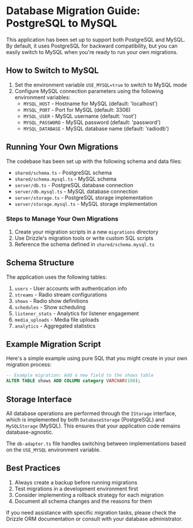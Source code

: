 # Database Migration Guide: PostgreSQL to MySQL

This application has been set up to support both PostgreSQL and MySQL. By default, it uses PostgreSQL for backward compatibility, but you can easily switch to MySQL when you're ready to run your own migrations.

## How to Switch to MySQL

1. Set the environment variable `USE_MYSQL=true` to switch to MySQL mode
2. Configure MySQL connection parameters using the following environment variables:
   - `MYSQL_HOST` - Hostname for MySQL (default: 'localhost')
   - `MYSQL_PORT` - Port for MySQL (default: 3306)
   - `MYSQL_USER` - MySQL username (default: 'root')
   - `MYSQL_PASSWORD` - MySQL password (default: 'password')
   - `MYSQL_DATABASE` - MySQL database name (default: 'radiodb')

## Running Your Own Migrations

The codebase has been set up with the following schema and data files:

- `shared/schema.ts` - PostgreSQL schema
- `shared/schema.mysql.ts` - MySQL schema
- `server/db.ts` - PostgreSQL database connection
- `server/db.mysql.ts` - MySQL database connection
- `server/storage.ts` - PostgreSQL storage implementation
- `server/storage.mysql.ts` - MySQL storage implementation

### Steps to Manage Your Own Migrations

1. Create your migration scripts in a new `migrations` directory
2. Use Drizzle's migration tools or write custom SQL scripts
3. Reference the schema defined in `shared/schema.mysql.ts`

## Schema Structure

The application uses the following tables:

1. `users` - User accounts with authentication info
2. `streams` - Radio stream configurations 
3. `shows` - Radio show definitions
4. `schedules` - Show scheduling
5. `listener_stats` - Analytics for listener engagement
6. `media_uploads` - Media file uploads
7. `analytics` - Aggregated statistics

## Example Migration Script

Here's a simple example using pure SQL that you might create in your own migration process:

```sql
-- Example migration: Add a new field to the shows table
ALTER TABLE shows ADD COLUMN category VARCHAR(100);
```

## Storage Interface

All database operations are performed through the `IStorage` interface, which is implemented by both `DatabaseStorage` (PostgreSQL) and `MySQLStorage` (MySQL). This ensures that your application code remains database-agnostic.

The `db-adapter.ts` file handles switching between implementations based on the `USE_MYSQL` environment variable.

## Best Practices

1. Always create a backup before running migrations
2. Test migrations in a development environment first
3. Consider implementing a rollback strategy for each migration
4. Document all schema changes and the reasons for them

If you need assistance with specific migration tasks, please check the Drizzle ORM documentation or consult with your database administrator.